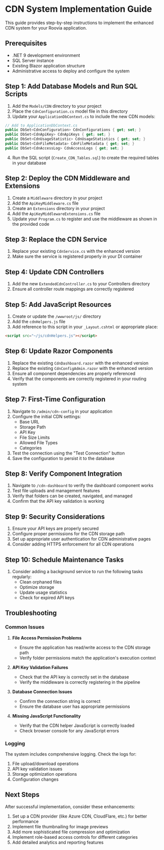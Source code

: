 # CDN System Implementation Guide

This guide provides step-by-step instructions to implement the enhanced CDN system for your Roovia application.

## Prerequisites

- .NET 9 development environment
- SQL Server instance
- Existing Blazor application structure
- Administrative access to deploy and configure the system

## Step 1: Add Database Models and Run SQL Scripts

1. Add the `Models/CDN` directory to your project
2. Place the `CdnConfiguration.cs` model file in this directory
3. Update your `ApplicationDbContext.cs` to include the new CDN models:

```csharp
// Add to ApplicationDbContext.cs
public DbSet<CdnConfiguration> CdnConfigurations { get; set; }
public DbSet<CdnApiKey> CdnApiKeys { get; set; }
public DbSet<CdnUsageStatistic> CdnUsageStatistics { get; set; }
public DbSet<CdnFileMetadata> CdnFileMetadata { get; set; }
public DbSet<CdnAccessLog> CdnAccessLogs { get; set; }
```

4. Run the SQL script (`Create_CDN_Tables.sql`) to create the required tables in your database

## Step 2: Deploy the CDN Middleware and Extensions

1. Create a `Middleware` directory in your project
2. Add the `ApiKeyMiddleware.cs` file
3. Create an `Extensions` directory in your project
4. Add the `ApiKeyMiddlewareExtensions.cs` file
5. Update your `Program.cs` to register and use the middleware as shown in the provided code

## Step 3: Replace the CDN Service

1. Replace your existing `CdnService.cs` with the enhanced version
2. Make sure the service is registered properly in your DI container

## Step 4: Update CDN Controllers

1. Add the new `ExtendedCdnController.cs` to your Controllers directory
2. Ensure all controller route mappings are correctly registered

## Step 5: Add JavaScript Resources

1. Create or update the `/wwwroot/js/` directory
2. Add the `cdnHelpers.js` file
3. Add reference to this script in your `_Layout.cshtml` or appropriate place:

```html
<script src="~/js/cdnHelpers.js"></script>
```

## Step 6: Update Razor Components

1. Replace the existing `CdnDashboard.razor` with the enhanced version
2. Replace the existing `CdnConfigAdmin.razor` with the enhanced version
3. Ensure all component dependencies are properly referenced
4. Verify that the components are correctly registered in your routing system

## Step 7: First-Time Configuration

1. Navigate to `/admin/cdn-config` in your application
2. Configure the initial CDN settings:
   - Base URL
   - Storage Path
   - API Key
   - File Size Limits
   - Allowed File Types
   - Categories
3. Test the connection using the "Test Connection" button
4. Save the configuration to persist it to the database

## Step 8: Verify Component Integration

1. Navigate to `/cdn-dashboard` to verify the dashboard component works
2. Test file uploads and management features
3. Verify that folders can be created, navigated, and managed
4. Confirm that the API key validation is working

## Step 9: Security Considerations

1. Ensure your API keys are properly secured
2. Configure proper permissions for the CDN storage path
3. Set up appropriate user authentication for CDN administrative pages
4. Consider adding HTTPS enforcement for all CDN operations

## Step 10: Schedule Maintenance Tasks

1. Consider adding a background service to run the following tasks regularly:
   - Clean orphaned files
   - Optimize storage
   - Update usage statistics
   - Check for expired API keys

## Troubleshooting

### Common Issues

1. **File Access Permission Problems**
   - Ensure the application has read/write access to the CDN storage path
   - Verify folder permissions match the application's execution context

2. **API Key Validation Failures**
   - Check that the API key is correctly set in the database
   - Verify the middleware is correctly registering in the pipeline

3. **Database Connection Issues**
   - Confirm the connection string is correct
   - Ensure the database user has appropriate permissions

4. **Missing JavaScript Functionality**
   - Verify that the CDN helper JavaScript is correctly loaded
   - Check browser console for any JavaScript errors

### Logging

The system includes comprehensive logging. Check the logs for:

1. File upload/download operations
2. API key validation issues
3. Storage optimization operations
4. Configuration changes

## Next Steps

After successful implementation, consider these enhancements:

1. Set up a CDN provider (like Azure CDN, CloudFlare, etc.) for better performance
2. Implement file thumbnailing for image previews
3. Add more sophisticated file compression and optimization
4. Implement role-based access controls for different categories
5. Add detailed analytics and reporting features